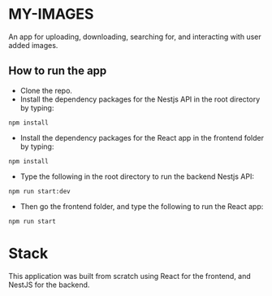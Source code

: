 # MY-IMAGES

An app for uploading, downloading, searching for, and interacting with user added images.

## How to run the app

- Clone the repo.
- Install the dependency packages for the Nestjs API in the root directory by typing:

```
npm install
```

- Install the dependency packages for the React app in the frontend folder by typing:

```
npm install
```

- Type the following in the root directory to run the backend Nestjs API:

```
npm run start:dev
```

- Then go the frontend folder, and type the following to run the React app:

```
npm run start
```

# Stack

This application was built from scratch using React for the frontend, and NestJS for the backend.
